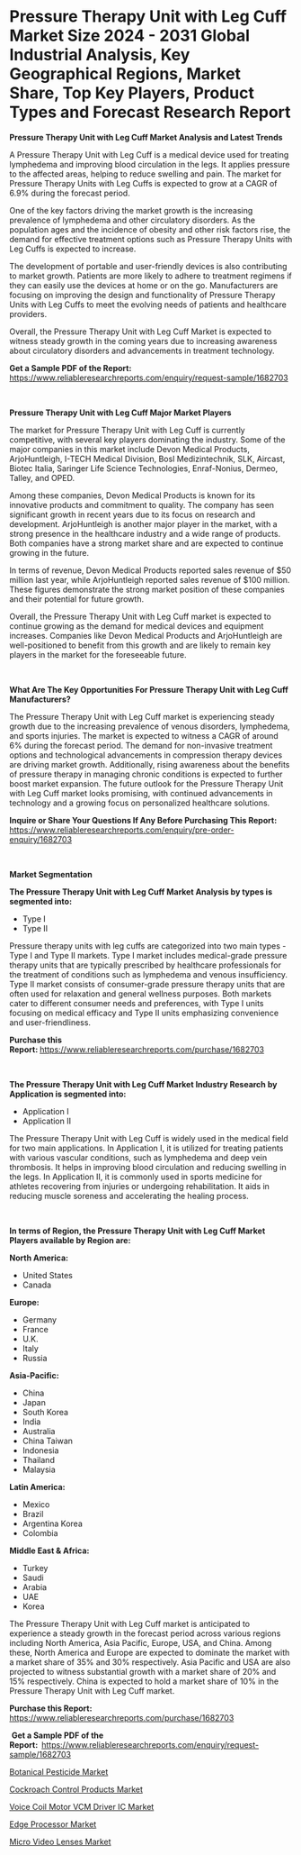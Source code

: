 <p><h1>Pressure Therapy Unit with Leg Cuff Market Size 2024 - 2031 Global Industrial Analysis, Key Geographical Regions, Market Share, Top Key Players, Product Types and Forecast Research Report</h1></p><p><strong>Pressure Therapy Unit with Leg Cuff Market Analysis and Latest Trends</strong></p>
<p><p>A Pressure Therapy Unit with Leg Cuff is a medical device used for treating lymphedema and improving blood circulation in the legs. It applies pressure to the affected areas, helping to reduce swelling and pain. The market for Pressure Therapy Units with Leg Cuffs is expected to grow at a CAGR of 6.9% during the forecast period.</p><p>One of the key factors driving the market growth is the increasing prevalence of lymphedema and other circulatory disorders. As the population ages and the incidence of obesity and other risk factors rise, the demand for effective treatment options such as Pressure Therapy Units with Leg Cuffs is expected to increase.</p><p>The development of portable and user-friendly devices is also contributing to market growth. Patients are more likely to adhere to treatment regimens if they can easily use the devices at home or on the go. Manufacturers are focusing on improving the design and functionality of Pressure Therapy Units with Leg Cuffs to meet the evolving needs of patients and healthcare providers.</p><p>Overall, the Pressure Therapy Unit with Leg Cuff Market is expected to witness steady growth in the coming years due to increasing awareness about circulatory disorders and advancements in treatment technology.</p></p>
<p><strong>Get a Sample PDF of the Report:&nbsp;</strong> <a href="https://www.reliableresearchreports.com/enquiry/request-sample/1682703">https://www.reliableresearchreports.com/enquiry/request-sample/1682703</a></p>
<p>&nbsp;</p>
<p><strong>Pressure Therapy Unit with Leg Cuff Major Market Players</strong></p>
<p><p>The market for Pressure Therapy Unit with Leg Cuff is currently competitive, with several key players dominating the industry. Some of the major companies in this market include Devon Medical Products, ArjoHuntleigh, I-TECH Medical Division, Bosl Medizintechnik, SLK, Aircast, Biotec Italia, Saringer Life Science Technologies, Enraf-Nonius, Dermeo, Talley, and OPED.</p><p>Among these companies, Devon Medical Products is known for its innovative products and commitment to quality. The company has seen significant growth in recent years due to its focus on research and development. ArjoHuntleigh is another major player in the market, with a strong presence in the healthcare industry and a wide range of products. Both companies have a strong market share and are expected to continue growing in the future.</p><p>In terms of revenue, Devon Medical Products reported sales revenue of $50 million last year, while ArjoHuntleigh reported sales revenue of $100 million. These figures demonstrate the strong market position of these companies and their potential for future growth.</p><p>Overall, the Pressure Therapy Unit with Leg Cuff market is expected to continue growing as the demand for medical devices and equipment increases. Companies like Devon Medical Products and ArjoHuntleigh are well-positioned to benefit from this growth and are likely to remain key players in the market for the foreseeable future.</p></p>
<p>&nbsp;</p>
<p><strong>What Are The Key Opportunities For Pressure Therapy Unit with Leg Cuff Manufacturers?</strong></p>
<p><p>The Pressure Therapy Unit with Leg Cuff market is experiencing steady growth due to the increasing prevalence of venous disorders, lymphedema, and sports injuries. The market is expected to witness a CAGR of around 6% during the forecast period. The demand for non-invasive treatment options and technological advancements in compression therapy devices are driving market growth. Additionally, rising awareness about the benefits of pressure therapy in managing chronic conditions is expected to further boost market expansion. The future outlook for the Pressure Therapy Unit with Leg Cuff market looks promising, with continued advancements in technology and a growing focus on personalized healthcare solutions.</p></p>
<p><strong>Inquire or Share Your Questions If Any Before Purchasing This Report:</strong> <a href="https://www.reliableresearchreports.com/enquiry/pre-order-enquiry/1682703">https://www.reliableresearchreports.com/enquiry/pre-order-enquiry/1682703</a></p>
<p>&nbsp;</p>
<p><strong>Market Segmentation</strong></p>
<p><strong>The Pressure Therapy Unit with Leg Cuff Market Analysis by types is segmented into:</strong></p>
<p><ul><li>Type I</li><li>Type II</li></ul></p>
<p><p>Pressure therapy units with leg cuffs are categorized into two main types - Type I and Type II markets. Type I market includes medical-grade pressure therapy units that are typically prescribed by healthcare professionals for the treatment of conditions such as lymphedema and venous insufficiency. Type II market consists of consumer-grade pressure therapy units that are often used for relaxation and general wellness purposes. Both markets cater to different consumer needs and preferences, with Type I units focusing on medical efficacy and Type II units emphasizing convenience and user-friendliness.</p></p>
<p><strong>Purchase this Report:&nbsp;</strong><a href="https://www.reliableresearchreports.com/purchase/1682703">https://www.reliableresearchreports.com/purchase/1682703</a></p>
<p>&nbsp;</p>
<p><strong>The Pressure Therapy Unit with Leg Cuff Market Industry Research by Application is segmented into:</strong></p>
<p><ul><li>Application I</li><li>Application II</li></ul></p>
<p><p>The Pressure Therapy Unit with Leg Cuff is widely used in the medical field for two main applications. In Application I, it is utilized for treating patients with various vascular conditions, such as lymphedema and deep vein thrombosis. It helps in improving blood circulation and reducing swelling in the legs. In Application II, it is commonly used in sports medicine for athletes recovering from injuries or undergoing rehabilitation. It aids in reducing muscle soreness and accelerating the healing process.</p></p>
<p>&nbsp;</p>
<p><strong>In terms of Region, the Pressure Therapy Unit with Leg Cuff Market Players available by Region are:</strong></p>
<p>
    <p> <strong> North America: </strong>
        <ul>
            <li>United States</li>
            <li>Canada</li>
        </ul>
        </p> 
    <p> <strong> Europe: </strong>
        <ul>
            <li>Germany</li>
            <li>France</li>
            <li>U.K.</li>
            <li>Italy</li>
            <li>Russia</li>
        </ul>
        </p> 
    <p> <strong> Asia-Pacific: </strong>
        <ul>
            <li>China</li>
            <li>Japan</li>
            <li>South Korea</li>
            <li>India</li>
            <li>Australia</li>
            <li>China Taiwan</li>
            <li>Indonesia</li>
            <li>Thailand</li>
            <li>Malaysia</li>
        </ul>
        </p> 
    <p> <strong> Latin America: </strong>
        <ul>
            <li>Mexico</li>
            <li>Brazil</li>
            <li>Argentina Korea</li>
            <li>Colombia</li>
        </ul>
        </p> 
    <p> <strong> Middle East & Africa: </strong>
        <ul>
            <li>Turkey</li>
            <li>Saudi</li>
            <li>Arabia</li>
            <li>UAE</li>
            <li>Korea</li>
        </ul>
    </p>
    </p>
<p><p>The Pressure Therapy Unit with Leg Cuff market is anticipated to experience a steady growth in the forecast period across various regions including North America, Asia Pacific, Europe, USA, and China. Among these, North America and Europe are expected to dominate the market with a market share of 35% and 30% respectively. Asia Pacific and USA are also projected to witness substantial growth with a market share of 20% and 15% respectively. China is expected to hold a market share of 10% in the Pressure Therapy Unit with Leg Cuff market.</p></p>
<p><strong>Purchase this Report: </strong><a href="https://www.reliableresearchreports.com/purchase/1682703">https://www.reliableresearchreports.com/purchase/1682703</a></p>
<p>&nbsp;<strong>Get a Sample PDF of the Report:&nbsp;&nbsp;</strong><a href="https://www.reliableresearchreports.com/enquiry/request-sample/1682703">https://www.reliableresearchreports.com/enquiry/request-sample/1682703</a></p>
<p><strong></strong></p>
<p><p><a href="https://issuu.com/reportprime-2/docs/botanical-pesticide-market-size-2030.pptx">Botanical Pesticide Market</a></p><p><a href="https://issuu.com/reportprime-2/docs/cockroach-control-products-market-size-2030.pptx">Cockroach Control Products Market</a></p><p><a href="https://medium.com/@sophiegrant777/voice-coil-motor-vcm-driver-ic-market-report-reveals-the-latest-trends-and-growth-opportunities-of-06028e7499e2">Voice Coil Motor VCM Driver IC Market</a></p><p><a href="https://medium.com/@alicehanson1974/edge-processor-nbsp-market-focuses-on-market-share-size-and-projected-forecast-till-2031-bf893d6080d4">Edge Processor Market</a></p><p><a href="https://medium.com/@alicehanson1974/analyzing-micro-video-lenses-market-global-industry-perspective-and-forecast-2024-to-2031-33da5941505f">Micro Video Lenses Market</a></p></p>